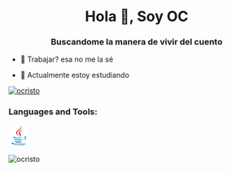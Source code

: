<h1 align="center">Hola 👋, Soy OC</h1>
<h3 align="center">Buscandome la manera de vivir del cuento</h3>

- 🔭 Trabajar? esa no me la sé 

- 🌱 Actualmente estoy estudiando 

<p align="left"> <a href="https://github.com/ryo-ma/github-profile-trophy"><img src="https://github-profile-trophy.vercel.app/?username=ocristo" alt="ocristo" /></a> </p>


<h3 align="left">Languages and Tools:</h3>
<p align="left"> <a href="https://www.java.com" target="_blank" rel="noreferrer"> <img src="https://raw.githubusercontent.com/devicons/devicon/master/icons/java/java-original.svg" alt="java" width="40" height="40"/> </a> </p>

<p><img align="center" src="https://github-readme-stats.vercel.app/api/top-langs?username=ocristo&show_icons=true&locale=en&layout=compact" alt="ocristo" /></p>
